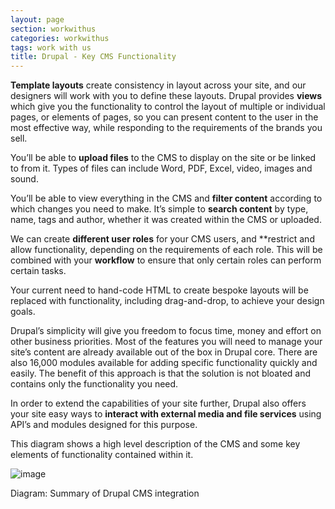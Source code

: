 ```yaml
---
layout: page
section: workwithus
categories: workwithus
tags: work with us
title: Drupal - Key CMS Functionality
---
```


**Template layouts** create consistency in layout across your site, and our designers will work with you to define these layouts. Drupal provides **views** which give you the functionality to control the layout of multiple or individual pages, or elements of pages, so you can present content to the user in the most effective way, while responding to the requirements of the brands you sell.

You’ll be able to **upload files** to the CMS to display on the site or be linked to from it. Types of files can include Word, PDF, Excel, video, images and sound.

You’ll be able to view everything in the CMS and **filter content** according to which changes you need to make. It’s simple to **search content** by type, name, tags and author, whether it was created within the CMS or uploaded.

We can create **different user roles** for your CMS users, and **restrict and allow functionality, depending on the requirements of each role. This will be combined with your **workflow** to ensure that only certain roles can perform certain tasks.

Your current need to hand-code HTML to create bespoke layouts will be replaced with functionality, including drag-and-drop, to achieve your design goals.

Drupal’s simplicity will give you freedom to focus time, money and effort on other business priorities. Most of the features you will need to manage your site’s content are already available out of the box in Drupal core. There are also 16,000 modules available for adding specific functionality quickly and easily. The benefit of this approach is that the solution is not bloated and contains only the functionality you need.

In order to extend the capabilities of your site further, Drupal also offers your site easy ways to **interact with external media and file services** using API’s and modules designed for this purpose.


This diagram shows a high level description of the CMS and some key elements of functionality contained within it.

![image](http://way.wunder.co.uk/public/images/drupal-key-cms-features.png)

Diagram: Summary of Drupal CMS integration
